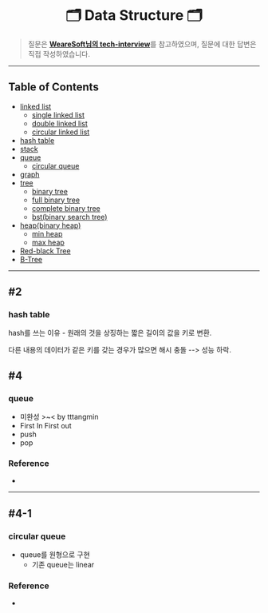 <div align='center'>
  <h1>🗂 Data Structure 🗂</h1>
</div>

> 질문은 <strong>[WeareSoft님의 tech-interview](https://github.com/WeareSoft/tech-interview)</strong>를 참고하였으며, 질문에 대한 답변은 직접 작성하였습니다.

---

## Table of Contents

- [linked list](#1)
  - [single linked list](#1-1)
  - [double linked list](#1-2)
  - [circular linked list](#1-3)
- [hash table](#2)
- [stack](#3)
- [queue](#4)
  - [circular queue](#4-1)
- [graph](#5)
- [tree](#6)
  - [binary tree](#6-1)
  - [full binary tree](#6-2)
  - [complete binary tree](#6-3)
  - [bst(binary search tree)](#6-4)
- [heap(binary heap)](#7)
  - [min heap](#7-1)
  - [max heap](#7-2)
- [Red-black Tree](#8)
- [B-Tree](#9)

---

## #2

### hash table

hash를 쓰는 이유 - 원래의 것을 상징하는 짧은 길이의 값을 키로 변환.

다른 내용의 데이터가 같은 키를 갖는 경우가 많으면 해시 충돌 --> 성능 하락.



## #4

### queue
- 미완성 >~< by tttangmin
- First In First out
- push
- pop
### Reference
- []()
---
## #4-1
### circular queue
- queue를 원형으로 구현
  - 기존 queue는 linear
### Reference
- []()



